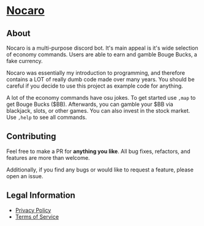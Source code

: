 # [Nocaro](https://discord.com/api/oauth2/authorize?client_id=746934062446542925&permissions=277632642112&scope=bot%20applications.commands)

## About

Nocaro is a multi-purpose discord bot. It's main appeal is it's wide selection of economy commands. Users are able to earn and gamble Bouge Bucks, a fake currency.

Nocaro was essentially my introduction to programming, and therefore contains a LOT of really dumb code made over many years. You should be careful if you decide to use this project as example code for anything.

A lot of the economy commands have osu jokes. To get started use `,map` to get Bouge Bucks ($BB). Afterwards, you can gamble your $BB via blackjack, slots, or other games. You can also invest in the stock market. Use `,help` to see all commands.

## Contributing

Feel free to make a PR for __anything you like__. All bug fixes, refactors, and features are more than welcome.

Additionally, if you find any bugs or would like to request a feature, please open an issue.

## Legal Information

- [Privacy Policy](./PRIVACY_POLICY.md)
- [Terms of Service](./TERMS_OF_SERVICE.md)
